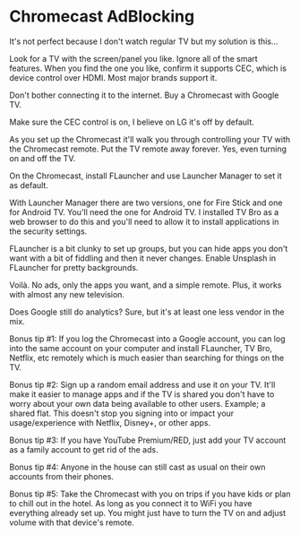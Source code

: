 # Chromecast AdBlocking
It's not perfect because I don't watch regular TV but my solution is this...

Look for a TV with the screen/panel you like. Ignore all of the smart features. When you find the one you like, confirm it supports CEC, which is device control over HDMI. Most major brands support it.

Don't bother connecting it to the internet. Buy a Chromecast with Google TV.

Make sure the CEC control is on, I believe on LG it's off by default.

As you set up the Chromecast it'll walk you through controlling your TV with the Chromecast remote. Put the TV remote away forever. Yes, even turning on and off the TV.

On the Chromecast, install FLauncher and use Launcher Manager to set it as default.

With Launcher Manager there are two versions, one for Fire Stick and one for Android TV. You'll need the one for Android TV. I installed TV Bro as a web browser to do this and you'll need to allow it to install applications in the security settings.

FLauncher is a bit clunky to set up groups, but you can hide apps you don't want with a bit of fiddling and then it never changes. Enable Unsplash in FLauncher for pretty backgrounds.

Voilà. No ads, only the apps you want, and a simple remote. Plus, it works with almost any new television.

Does Google still do analytics? Sure, but it's at least one less vendor in the mix.

Bonus tip #1: If you log the Chromecast into a Google account, you can log into the same account on your computer and install FLauncher, TV Bro, Netflix, etc remotely which is much easier than searching for things on the TV.

Bonus tip #2: Sign up a random email address and use it on your TV. It'll make it easier to manage apps and if the TV is shared you don't have to worry about your own data being available to other users. Example; a shared flat. This doesn't stop you signing into or impact your usage/experience with Netflix, Disney+, or other apps.

Bonus tip #3: If you have YouTube Premium/RED, just add your TV account as a family account to get rid of the ads.

Bonus tip #4: Anyone in the house can still cast as usual on their own accounts from their phones.

Bonus tip #5: Take the Chromecast with you on trips if you have kids or plan to chill out in the hotel. As long as you connect it to WiFi you have everything already set up. You might just have to turn the TV on and adjust volume with that device's remote.
